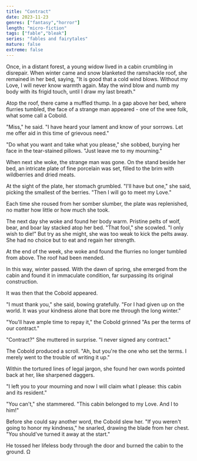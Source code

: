 ```yaml
---
title: "Contract"
date: 2023-11-23
genres: ["fantasy","horror"]
length: "micro-fiction"
tags: ["fable","bleak"]
series: "fables and fairytales"
mature: false
extreme: false
---
```

Once, in a distant forest, a young widow lived in a cabin crumbling in disrepair. When winter came and snow blanketed the ramshackle roof, she remained in her bed, saying, "It is good that a cold wind blows. Without my Love, I will never know warmth again. May the wind blow and numb my body with its frigid touch, until I draw my last breath."

Atop the roof, there came a muffled thump. In a gap above her bed, where flurries tumbled, the face of a strange man appeared - one of the wee folk, what some call a Cobold. 

"Miss," he said. "I have heard your lament and know of your sorrows. Let me offer aid in this time of grievous need."

"Do what you want and take what you please," she sobbed, burying her face in the tear-stained pillows. "Just leave me to my mourning."

When next she woke, the strange man was gone. On the stand beside her bed, an intricate plate of fine porcelain was set, filled to the brim with wildberries and dried meats. 

At the sight of the plate, her stomach grumbled. "I'll have but one," she said, picking the smallest of the berries. "Then I will go to meet my Love."

Each time she roused from her somber slumber, the plate was replenished, no matter  how little or how much she took.

The next day she woke and found her body warm. Pristine pelts of wolf, bear, and boar lay stacked atop her bed. "That fool," she scowled. "I only wish to die!" But try as she might, she was too weak to kick the pelts away. She had no choice but to eat and regain her strength.

At the end of the week, she woke and found the flurries no longer tumbled from above. The roof had been mended.

In this way, winter passed. With the dawn of spring, she emerged from the cabin and found it in immaculate condition, far surpassing its original construction.

It was then that the Cobold appeared.

"I must thank you," she said, bowing gratefully. "For I had given up on the world. It was your kindness alone that bore me through the long winter."

"You'll have ample time to repay it," the Cobold grinned "As per the terms of our contract."

"Contract?" She muttered in surprise. "I never signed any contract."

The Cobold produced a scroll. "Ah, but you're the one who set the terms. I merely went to the trouble of writing it up."

Within the tortured lines of legal jargon, she found her own words pointed back at her, like sharpened daggers.

"I left you to your mourning and now I will claim what I please: this cabin and its resident."

"You can't," she stammered. "This cabin belonged to my Love. And I to him!"

Before she could say another word, the Cobold slew her. "If you weren't going to honor my kindness," he snarled, drawing the blade from her chest. "You should've turned it away at the start."

He tossed her lifeless body through the door and burned the cabin to the ground. Ω
